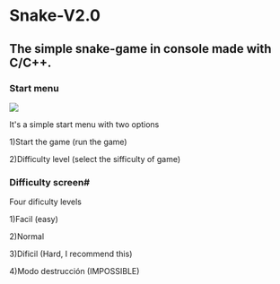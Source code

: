 # Snake-V2.0

## The simple snake-game in console made with C/C++.


### Start menu
![]({{site.baseurl}}/Images/1.pmg)

It's a simple start menu with two options

1)Start the game (run the game)

2)Difficulty level (select the sifficulty of game)

### Difficulty screen#
Four dificulty levels

1)Facil (easy)

2)Normal

3)Dificil (Hard, I recommend this)

4)Modo destrucción (IMPOSSIBLE)

